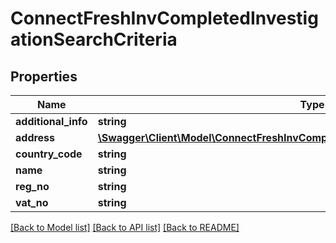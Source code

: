 # ConnectFreshInvCompletedInvestigationSearchCriteria

## Properties
Name | Type | Description | Notes
------------ | ------------- | ------------- | -------------
**additional_info** | **string** |  | [optional] 
**address** | [**\Swagger\Client\Model\ConnectFreshInvCompletedInvestigationSearchCriteriaAddress**](ConnectFreshInvCompletedInvestigationSearchCriteriaAddress.md) |  | [optional] 
**country_code** | **string** |  | [optional] 
**name** | **string** |  | [optional] 
**reg_no** | **string** |  | [optional] 
**vat_no** | **string** |  | [optional] 

[[Back to Model list]](../../README.md#documentation-for-models) [[Back to API list]](../../README.md#documentation-for-api-endpoints) [[Back to README]](../../README.md)

